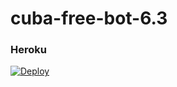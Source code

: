 # cuba-free-bot-6.3

### Heroku
[![Deploy](https://www.herokucdn.com/deploy/button.svg)](https://heroku.com/deploy?template=https://github.com/josepc98developer/6.3)
